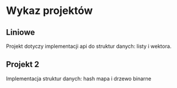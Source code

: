 Wykaz projektów
================

Liniowe
--------

Projekt dotyczy implementacji api do struktur danych: listy i wektora.


Projekt 2
----------

Implementacja struktur danych: hash mapa i drzewo binarne



